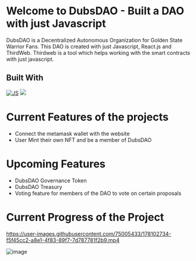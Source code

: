 # Welcome to DubsDAO - Built a DAO with just Javascript
DubsDAO is a Decentralized Autonomous Organization for Golden State Warrior Fans. This DAO is created with just Javascript, React.js and ThirdWeb. Thirdweb is a tool which helps working with the smart contracts with just javascript.

## Built With
[![JS](https://img.shields.io/badge/javascript%20-%23323330.svg?&style=for-the-badge&logo=javascript&logoColor=%23F7DF1E)](https://github.com/Vedant-Jayesh-Oza/DubsDAO/search?l=javascript) <img src="https://img.shields.io/badge/React-20232A?style=for-the-badge&logo=react&logoColor=61DAFB"> 

# Current Features of the projects 
- Connect the metamask wallet with the website 
- User Mint their own NFT and be a member of DubsDAO

# Upcoming Features 
- DubsDAO Governance Token 
- DubsDAO Treasury 
- Voting feature for members of the DAO to vote on certain proposals

# Current Progress of the Project


https://user-images.githubusercontent.com/75005433/178102734-f5f45cc2-a8e1-4f83-89f7-7d787781f2b9.mp4




![image](https://user-images.githubusercontent.com/75005433/178105454-2d0cdf6c-89a0-48c9-a38a-78350f65a626.png)
